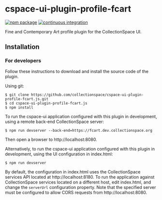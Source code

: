 # cspace-ui-plugin-profile-fcart

[![npm package](https://img.shields.io/npm/v/cspace-ui-plugin-profile-fcart.svg)](https://www.npmjs.com/package/cspace-ui-plugin-profile-fcart)
[![continuous integration](https://github.com/collectionspace/cspace-ui-plugin-profile-fcart.js/actions/workflows/ci-js.yml/badge.svg?branch=master&event=push)](https://github.com/collectionspace/cspace-ui-plugin-profile-fcart.js/actions/workflows/ci-js.yml)

Fine and Contemporary Art profile plugin for the CollectionSpace UI.

## Installation

### For developers

Follow these instructions to download and install the source code of the plugin.

Using git:

```
$ git clone https://github.com/collectionspace/cspace-ui-plugin-profile-fcart.js.git
$ cd cspace-ui-plugin-profile-fcart.js
$ npm install
```

To run the cspace-ui application configured with this plugin in development, using a remote
back-end CollectionSpace server:

```
$ npm run devserver --back-end=https://fcart.dev.collectionspace.org
```

Then open a browser to http://localhost:8080.

Alternatively, to run the cspace-ui application configured with this plugin in development, using
the UI configuration in index.html:

```
$ npm run devserver
```

By default, the configuration in index.html uses the CollectionSpace services API located at
http://localhost:8180. To run the application against CollectionSpace services located on a
different host, edit index.html, and change the `serverUrl` configuration property. Note that the
specified server must be configured to allow CORS requests from http://localhost:8080.
